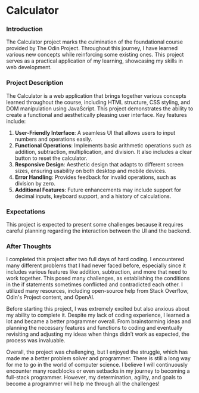 # Calculator

### Introduction
The Calculator project marks the culmination of the foundational course provided by The Odin Project. Throughout this journey, I have learned various new concepts while reinforcing some existing ones. This project serves as a practical application of my learning, showcasing my skills in web development.

### Project Description
The Calculator is a web application that brings together various concepts learned throughout the course, including HTML structure, CSS styling, and DOM manipulation using JavaScript. This project demonstrates the ability to create a functional and aesthetically pleasing user interface. Key features include:

1. **User-Friendly Interface**: A seamless UI that allows users to input numbers and operations easily.
2. **Functional Operations**: Implements basic arithmetic operations such as addition, subtraction, multiplication, and division. It also includes a clear button to reset the calculator.
3. **Responsive Design**: Aesthetic design that adapts to different screen sizes, ensuring usability on both desktop and mobile devices.
4. **Error Handling**: Provides feedback for invalid operations, such as division by zero.
5. **Additional Features**: Future enhancements may include support for decimal inputs, keyboard support, and a history of calculations.

### Expectations
This project is expected to present some challenges because it requires careful planning regarding the interaction between the UI and the backend.

### After Thoughts
I completed this project after two full days of hard coding. I encountered many different problems that I had never faced before, especially since it includes various features like addition, subtraction, and more that need to work together. This posed many challenges, as establishing the conditions in the if statements sometimes conflicted and contradicted each other. I utilized many resources, including open-source help from Stack Overflow, Odin's Project content, and OpenAI.

Before starting this project, I was extremely excited but also anxious about my ability to complete it. Despite my lack of coding experience, I learned a lot and became a better programmer overall. From brainstorming ideas and planning the necessary features and functions to coding and eventually revisiting and adjusting my ideas when things didn’t work as expected, the process was invaluable.

Overall, the project was challenging, but I enjoyed the struggle, which has made me a better problem solver and programmer. There is still a long way for me to go in the world of computer science. I believe I will continuously encounter many roadblocks or even setbacks in my journey to becoming a full-stack programmer. However, my determination, agility, and goals to become a programmer will help me through all the challenges!
